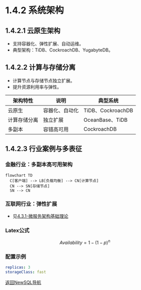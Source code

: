 # 1.4.2 系统架构

## 1.4.2.1 云原生架构

- 支持容器化、弹性扩展、自动运维。
- 典型架构：TiDB、CockroachDB、YugabyteDB。

## 1.4.2.2 计算与存储分离

- 计算节点与存储节点独立扩展。
- 提升资源利用率与弹性。

| 架构特性 | 说明 | 典型系统 |
|----------|------|----------|
| 云原生   | 容器化、自动化 | TiDB、CockroachDB |
| 计算存储分离 | 独立扩展 | OceanBase、TiDB |
| 多副本   | 容错高可用 | CockroachDB |

## 1.4.2.3 行业案例与多表征

### 金融行业：多副本高可用架构

```mermaid
flowchart TD
  C[客户端] --> LB[负载均衡] --> CN[计算节点]
  CN --> SN[存储节点]
  SN --> CN
```

### 互联网行业：弹性扩展

- 见[4.3.1-微服务架构基础理论](../../4-软件架构与工程/4.3-微服务架构/4.3.1-微服务架构基础理论.md)

### Latex公式

$$
Availability = 1 - (1 - p)^n
$$

### 配置示例

```yaml
replicas: 3
storageClass: fast
```

[返回NewSQL导航](README.md)
